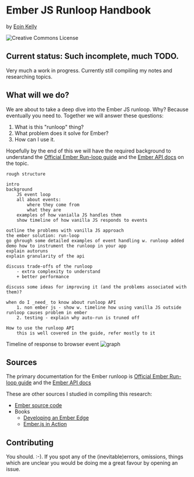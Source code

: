 # Ember JS Runloop Handbook

by [Eoin Kelly](https://twitter.com/eoinkelly)

![Creative Commons License](https://i.creativecommons.org/l/by-sa/4.0/88x31.png)


## Current status: Such incomplete, much TODO.

Very much a work in progress. Currently still compiling my notes and researching
topics.

## What will we do?

We are about to take a deep dive into the Ember JS runloop. Why? Because eventually you need to.
Together we will answer these questions:

1. What is this "runloop" thing?
2. What problem does it solve for Ember?
3. How can I use it.

Hopefully by the end of this we will have the required background to understand the
[Official Ember Run-loop guide](http://emberjs.com/guides/understanding-ember/run-loop/) and the [Ember
API docs](http://emberjs.com/api/) on the topic.

```
rough structure

intro
background
    JS event loop
    all about events:
        where they come from
        what they are
    examples of how vanialla JS handles them
    show timeline of how vanilla JS responds to events

outline the problems with vanilla JS approach
the ember solution: run-loop
go ghrough some detailed examples of event handling w. runloop added
demo how to instrument the runloop in your app
explain autoruns
explain granularity of the api

discuss trade-offs of the runloop
    - extra complexity to understand
    + better performance

discuss some ideas for improving it (and the problems associated with them)?

when do I _need_ to know about runloop API
    1. non ember js - show w. timeline how using vanilla JS outside runloop causes problem in ember
    2. testing - explain why auto-run is truned off

How to use the runloop API
    this is well covered in the guide, refer mostly to it
```


Timeline of response to browser event
![graph](https://docs.google.com/drawings/d/10HAJdly4R_31NE0n7Lt8XcLr_TlYwfsal-SZl7pINsM/pub?w=498&amp;h=749)

## Sources

The primary documentation for the Ember runloop is [Official Ember Run-loop
guide](http://emberjs.com/guides/understanding-ember/run-loop/) and the [Ember
API docs](http://emberjs.com/api/)

These are other sources I studied in compiling this research:

* [Ember source code](https://github.com/emberjs/ember.js)
* Books
    * [Developing an Ember Edge](http://bleedingedgepress.com/our-books/developing-an-ember-edge/)
    * [Ember.js in Action](http://www.manning.com/skeie/)

## Contributing

You should. :-). If you spot any of the (inevitable)errors, omissions, things
which are unclear you would be doing me a great favour by opening an issue.
